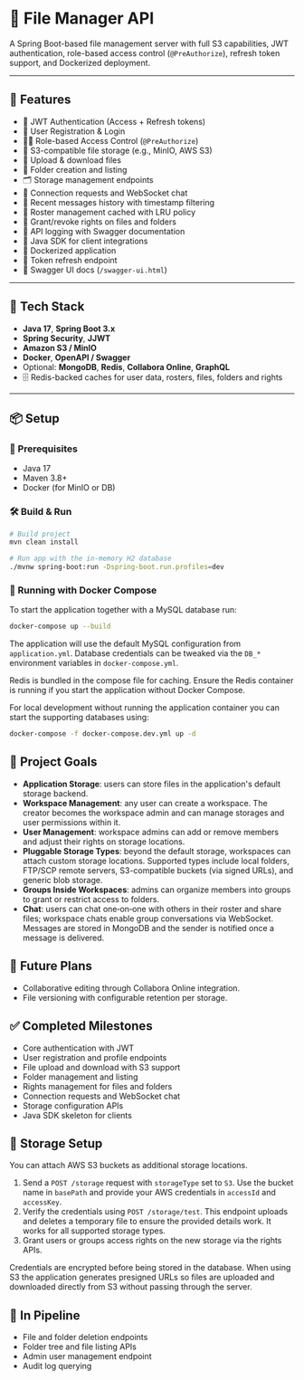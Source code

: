 # 📂 File Manager API

A Spring Boot-based file management server with full S3 capabilities, JWT authentication, role-based access control (`@PreAuthorize`), refresh token support, and Dockerized deployment.

---

## 🚀 Features

- 🔐 JWT Authentication (Access + Refresh tokens)
- 👤 User Registration & Login
- 🧑‍⚖️ Role-based Access Control (`@PreAuthorize`)
- 💾 S3-compatible file storage (e.g., MinIO, AWS S3)
- 📁 Upload & download files
- 📂 Folder creation and listing
- 🗂️ Storage management endpoints
- 👥 Connection requests and WebSocket chat
- 📨 Recent messages history with timestamp filtering
- 👥 Roster management cached with LRU policy
- 🔐 Grant/revoke rights on files and folders
- 📝 API logging with Swagger documentation
- 🧩 Java SDK for client integrations
- 🐳 Dockerized application
- 🔄 Token refresh endpoint
- 📜 Swagger UI docs (`/swagger-ui.html`)

---

## 🧰 Tech Stack

- **Java 17**, **Spring Boot 3.x**
- **Spring Security**, **JJWT**
- **Amazon S3 / MinIO**
- **Docker**, **OpenAPI / Swagger**
- Optional: **MongoDB**, **Redis**, **Collabora Online**, **GraphQL**
- 🗄️ Redis-backed caches for user data, rosters, files, folders and rights

---

## 📦 Setup

### 🔧 Prerequisites

- Java 17
- Maven 3.8+
- Docker (for MinIO or DB)

### 🛠️ Build & Run

```bash
# Build project
mvn clean install

# Run app with the in-memory H2 database
./mvnw spring-boot:run -Dspring-boot.run.profiles=dev
```

### 🐳 Running with Docker Compose

To start the application together with a MySQL database run:

```bash
docker-compose up --build
```

The application will use the default MySQL configuration from `application.yml`.
Database credentials can be tweaked via the `DB_*` environment variables in
`docker-compose.yml`.

Redis is bundled in the compose file for caching. Ensure the Redis container is
running if you start the application without Docker Compose.

For local development without running the application container you can start
the supporting databases using:

```bash
docker-compose -f docker-compose.dev.yml up -d
```

## 🎯 Project Goals

- **Application Storage**: users can store files in the application's default storage
  backend.
- **Workspace Management**: any user can create a workspace. The creator becomes
  the workspace admin and can manage storages and user permissions within it.
- **User Management**: workspace admins can add or remove members and adjust
  their rights on storage locations.
- **Pluggable Storage Types**: beyond the default storage, workspaces can attach
  custom storage locations. Supported types include local folders, FTP/SCP remote
  servers, S3-compatible buckets (via signed URLs), and generic blob storage.
- **Groups Inside Workspaces**: admins can organize members into groups to grant
  or restrict access to folders.
- **Chat**: users can chat one‑on‑one with others in their roster and share files;
  workspace chats enable group conversations via WebSocket.
  Messages are stored in MongoDB and the sender is notified once a message is delivered.

## 🔮 Future Plans

- Collaborative editing through Collabora Online integration.
- File versioning with configurable retention per storage.

## ✅ Completed Milestones

- Core authentication with JWT
- User registration and profile endpoints
- File upload and download with S3 support
- Folder management and listing
- Rights management for files and folders
- Connection requests and WebSocket chat
- Storage configuration APIs
- Java SDK skeleton for clients

## 📖 Storage Setup

You can attach AWS S3 buckets as additional storage locations.

1. Send a `POST /storage` request with `storageType` set to `S3`. Use the bucket
   name in `basePath` and provide your AWS credentials in `accessId` and
   `accessKey`.
2. Verify the credentials using `POST /storage/test`. This endpoint uploads and
   deletes a temporary file to ensure the provided details work. It works for all
   supported storage types.
3. Grant users or groups access rights on the new storage via the rights APIs.

Credentials are encrypted before being stored in the database. When using S3 the
application generates presigned URLs so files are uploaded and downloaded
directly from S3 without passing through the server.

## 🚧 In Pipeline

- File and folder deletion endpoints
- Folder tree and file listing APIs
- Admin user management endpoint
- Audit log querying
